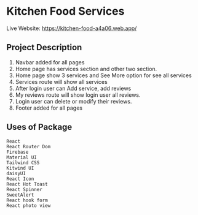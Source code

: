 # Kitchen Food Services
Live Website: https://kitchen-food-a4a06.web.app/


## Project Description

1. Navbar added for all pages
2. Home page has services section and other two section.
3. Home page show 3 services and See More option for see all services
4. Services route will show all services
5. After login user can Add service, add reviews
6. My reviews route will show login user all reviews.
7. Login user can delete or modify their reviews.
8. Footer added for all pages

## Uses of Package
```
React
React Router Dom
Firebase
Material UI
Tailwind CSS
Kitwind UI
daisyUI
React Icon
React Hot Toast
React Spinner
SweetAlert
React hook form
React photo view

```

